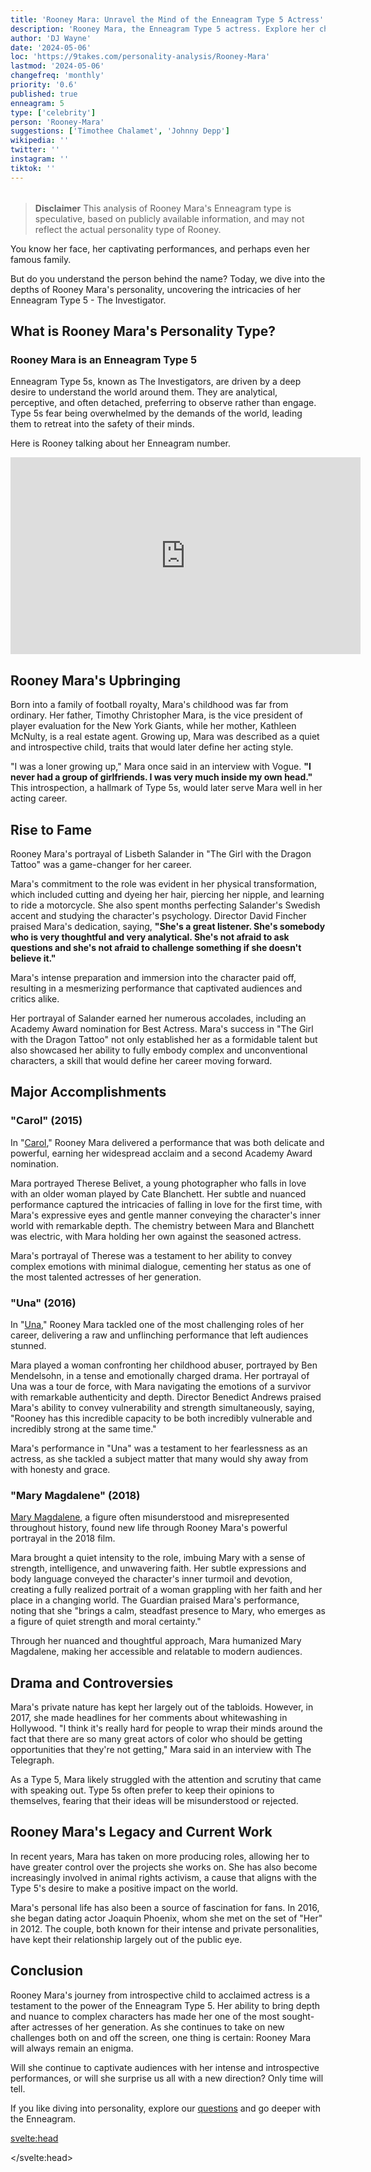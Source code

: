 ```yaml
---
title: 'Rooney Mara: Unravel the Mind of the Enneagram Type 5 Actress'
description: 'Rooney Mara, the Enneagram Type 5 actress. Explore her childhood, rise to fame, and the roles that define her persona.'
author: 'DJ Wayne'
date: '2024-05-06'
loc: 'https://9takes.com/personality-analysis/Rooney-Mara'
lastmod: '2024-05-06'
changefreq: 'monthly'
priority: '0.6'
published: true
enneagram: 5
type: ['celebrity']
person: 'Rooney-Mara'
suggestions: ['Timothee Chalamet', 'Johnny Depp']
wikipedia: ''
twitter: ''
instagram: ''
tiktok: ''
---
```


<!--
    childhood and upbringing
    first big success
    style habits and quirks that relate to their personality type
    stressful moments in their life and how they handled them
    comfort- moments in their life where they are doing well and killing it

    find video of her talking about enneagram

-->
<!-- // keywords:  -->

<script>
	import  PopCard  from "$lib/components/atoms/PopCard.svelte";
import BlogPurpose from '$lib/components/blog/BlogPurpose.svelte'
</script>

<div
	style="display: flex;
    justify-content: center;
    margin: 1rem 0;
	"
>
	<PopCard
		image={`/types/5s/${'Rooney-Mara'}.webp`}
		showIcon={false}
        enneagramType="5"
		displayText="Rooney Mara"
		subtext=""
	/>
</div>

> **Disclaimer** This analysis of Rooney Mara's Enneagram type is speculative, based on publicly available information, and may not reflect the actual personality type of Rooney.

<p class="firstLetter">You know her face, her captivating performances, and perhaps even her famous family.</p>

But do you understand the person behind the name? Today, we dive into the depths of Rooney Mara's personality, uncovering the intricacies of her Enneagram Type 5 - The Investigator.

## What is Rooney Mara's Personality Type?

### Rooney Mara is an Enneagram Type 5

Enneagram Type 5s, known as The Investigators, are driven by a deep desire to understand the world around them. They are analytical, perceptive, and often detached, preferring to observe rather than engage. Type 5s fear being overwhelmed by the demands of the world, leading them to retreat into the safety of their minds.

Here is Rooney talking about her Enneagram number.

<div class="iframe-container">
<iframe width="560" height="315" src="https://www.youtube.com/embed/ZJSEhsqNlgM?si=1Q4hm7AbIUkvpfCA" title="YouTube video player" frameborder="0" allow="accelerometer; autoplay; clipboard-write; encrypted-media; gyroscope; picture-in-picture; web-share" referrerpolicy="strict-origin-when-cross-origin" allowfullscreen></iframe>
</div>

## Rooney Mara's Upbringing

Born into a family of football royalty, Mara's childhood was far from ordinary. Her father, Timothy Christopher Mara, is the vice president of player evaluation for the New York Giants, while her mother, Kathleen McNulty, is a real estate agent. Growing up, Mara was described as a quiet and introspective child, traits that would later define her acting style.

"I was a loner growing up," Mara once said in an interview with Vogue. **"I never had a group of girlfriends. I was very much inside my own head."** This introspection, a hallmark of Type 5s, would later serve Mara well in her acting career.

## Rise to Fame

Rooney Mara's portrayal of Lisbeth Salander in "The Girl with the Dragon Tattoo" was a game-changer for her career.

Mara's commitment to the role was evident in her physical transformation, which included cutting and dyeing her hair, piercing her nipple, and learning to ride a motorcycle. She also spent months perfecting Salander's Swedish accent and studying the character's psychology. Director David Fincher praised Mara's dedication, saying, **"She's a great listener. She's somebody who is very thoughtful and very analytical. She's not afraid to ask questions and she's not afraid to challenge something if she doesn't believe it."**

Mara's intense preparation and immersion into the character paid off, resulting in a mesmerizing performance that captivated audiences and critics alike.

Her portrayal of Salander earned her numerous accolades, including an Academy Award nomination for Best Actress. Mara's success in "The Girl with the Dragon Tattoo" not only established her as a formidable talent but also showcased her ability to fully embody complex and unconventional characters, a skill that would define her career moving forward.

## Major Accomplishments

### "Carol" (2015)

In "<a href="https://en.wikipedia.org/wiki/Carol_(film)">Carol</a>," Rooney Mara delivered a performance that was both delicate and powerful, earning her widespread acclaim and a second Academy Award nomination.

Mara portrayed Therese Belivet, a young photographer who falls in love with an older woman played by Cate Blanchett. Her subtle and nuanced performance captured the intricacies of falling in love for the first time, with Mara's expressive eyes and gentle manner conveying the character's inner world with remarkable depth. The chemistry between Mara and Blanchett was electric, with Mara holding her own against the seasoned actress.

Mara's portrayal of Therese was a testament to her ability to convey complex emotions with minimal dialogue, cementing her status as one of the most talented actresses of her generation.

### "Una" (2016)

In "<a href="https://en.wikipedia.org/wiki/Una_(film)">Una</a>," Rooney Mara tackled one of the most challenging roles of her career, delivering a raw and unflinching performance that left audiences stunned.

Mara played a woman confronting her childhood abuser, portrayed by Ben Mendelsohn, in a tense and emotionally charged drama. Her portrayal of Una was a tour de force, with Mara navigating the emotions of a survivor with remarkable authenticity and depth. Director Benedict Andrews praised Mara's ability to convey vulnerability and strength simultaneously, saying, "Rooney has this incredible capacity to be both incredibly vulnerable and incredibly strong at the same time."

Mara's performance in "Una" was a testament to her fearlessness as an actress, as she tackled a subject matter that many would shy away from with honesty and grace.

### "Mary Magdalene" (2018)

<a href="https://en.wikipedia.org/wiki/Mary_Magdalene_(2018_film)">Mary Magdalene</a>, a figure often misunderstood and misrepresented throughout history, found new life through Rooney Mara's powerful portrayal in the 2018 film.

Mara brought a quiet intensity to the role, imbuing Mary with a sense of strength, intelligence, and unwavering faith. Her subtle expressions and body language conveyed the character's inner turmoil and devotion, creating a fully realized portrait of a woman grappling with her faith and her place in a changing world. The Guardian praised Mara's performance, noting that she "brings a calm, steadfast presence to Mary, who emerges as a figure of quiet strength and moral certainty."

Through her nuanced and thoughtful approach, Mara humanized Mary Magdalene, making her accessible and relatable to modern audiences.

## Drama and Controversies

Mara's private nature has kept her largely out of the tabloids. However, in 2017, she made headlines for her comments about whitewashing in Hollywood. "I think it's really hard for people to wrap their minds around the fact that there are so many great actors of color who should be getting opportunities that they're not getting," Mara said in an interview with The Telegraph.

As a Type 5, Mara likely struggled with the attention and scrutiny that came with speaking out. Type 5s often prefer to keep their opinions to themselves, fearing that their ideas will be misunderstood or rejected.

## Rooney Mara's Legacy and Current Work

In recent years, Mara has taken on more producing roles, allowing her to have greater control over the projects she works on. She has also become increasingly involved in animal rights activism, a cause that aligns with the Type 5's desire to make a positive impact on the world.

Mara's personal life has also been a source of fascination for fans. In 2016, she began dating actor Joaquin Phoenix, whom she met on the set of "Her" in 2012. The couple, both known for their intense and private personalities, have kept their relationship largely out of the public eye.

<BlogPurpose/>

## Conclusion

Rooney Mara's journey from introspective child to acclaimed actress is a testament to the power of the Enneagram Type 5. Her ability to bring depth and nuance to complex characters has made her one of the most sought-after actresses of her generation. As she continues to take on new challenges both on and off the screen, one thing is certain: Rooney Mara will always remain an enigma.

Will she continue to captivate audiences with her intense and introspective performances, or will she surprise us all with a new direction? Only time will tell.

If you like diving into personality, explore our <a href="/questions" >questions</a> and go deeper with the Enneagram.

<svelte:head>

<script type="application/ld+json">
    {
  "@context": "https://schema.org",
  "@graph": [
    {
      "@type": "Article",
      "mainEntityOfPage": {
        "@type": "WebPage",
        "@id": "https://9takes.com/personality-analysis/Rooney-Mara"
      },
      "headline": "Rooney Mara: Unraveling the Enneagram Type 5 Actress",
      "description": "Dive into the world of Rooney Mara, the captivating Enneagram Type 5 actress. Explore her childhood, rise to fame, and the roles that define her persona.",
      "image": [
        "https://9takes.com/types/5s/Rooney-Mara.webp"
      ],
      "creator": {
        "@type": "Person",
        "name": "DJ Wayne",
        "sameAs": ["https://www.instagram.com/djwayne3/", "https://www.youtube.com/@djwayne3", "https://www.linkedin.com/in/davidtwayne/", "https://twitter.com/djwayne3"
        ]
      },
      "author": {
        "@type": "Person",
        "name": "DJ Wayne",
        "sameAs": ["https://www.instagram.com/djwayne3/", "https://www.youtube.com/@djwayne3", "https://www.linkedin.com/in/davidtwayne/", "https://twitter.com/djwayne3"
        ]
      },
      "publisher": {
        "@type": "Organization",
        "sameAs": ["https://www.instagram.com/9takesdotcom/", "https://twitter.com/9takesdotcom"],
        "logo": {
          "@type": "ImageObject",
          "url": "https://9takes.com/brand/aero.png"
        },
        "name": "9takes"
      },
      "datePublished": "2024-05-06",
      "dateModified": "2024-05-06",
      "articleBody": "Rooney Mara, known for her captivating performances and  persona, embodies the characteristics of an Enneagram Type 5. From her introspective childhood to her rise to fame through roles in films like 'The Girl with the Dragon Tattoo' and 'Carol,' Mara's journey reflects the depth and complexity of the Type 5 personality. This article goes into her upbringing, major accomplishments, and the way she navigates the challenges of fame, offering insights into the mind of this intriguing actress."
    },
    {
      "@type": "FAQPage",
      "mainEntity": [
        {
          "@type": "Question",
          "name": "What is Rooney Mara's Enneagram type?",
          "acceptedAnswer": {
            "@type": "Answer",
            "text": "Rooney Mara is considered an Enneagram Type 5, also known as The Investigator. Type 5s are known for their analytical, perceptive, and often detached nature."
          }
        },
        {
          "@type": "Question",
          "name": "What was Rooney Mara's breakout role?",
          "acceptedAnswer": {
            "@type": "Answer",
            "text": "Rooney Mara's breakout role was as Lisbeth Salander in David Fincher's 2011 film 'The Girl with the Dragon Tattoo.' Her portrayal of the complex and troubled hacker earned her critical acclaim and an Academy Award nomination."
          }
        },
        {
          "@type": "Question",
          "name": "What other notable films has Rooney Mara starred in?",
          "acceptedAnswer": {
            "@type": "Answer",
            "text": "Rooney Mara has starred in several acclaimed films, including 'Carol' (2015), where she played Therese Belivet, 'Una' (2016), in which she portrayed a woman confronting her childhood abuser, and 'Mary Magdalene' (2018), where she played the titular role."
          }
        },
        {
          "@type": "Question",
          "name": "Who is Rooney Mara's partner?",
          "acceptedAnswer": {
            "@type": "Answer",
            "text": "Rooney Mara's partner is actor Joaquin Phoenix. The couple, both known for their intense and private personalities, began dating in 2016 after meeting on the set of the film 'Her' in 2012."
          }
        }
      ]
    }
  ]
}

</script>

</svelte:head>

<style lang="scss"></style>
